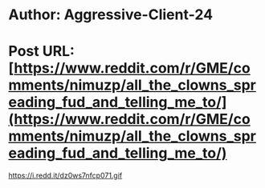# Author: Aggressive-Client-24
# Post URL: [https://www.reddit.com/r/GME/comments/nimuzp/all_the_clowns_spreading_fud_and_telling_me_to/](https://www.reddit.com/r/GME/comments/nimuzp/all_the_clowns_spreading_fud_and_telling_me_to/)


https://i.redd.it/dz0ws7nfcp071.gif